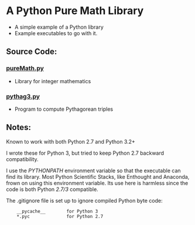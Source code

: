 # A Python Pure Math Library
* A simple example of a Python library
* Example executables to go with it.

## Source Code:

### [pureMath.py](lib/pureMath.py)
* Library for integer mathematics

### [pythag3.py](bin/pythag3.py)
* Program to compute Pythagorean triples


## Notes:
Known to work with both Python 2.7 and Python 3.2+

I wrote these for Python 3, but tried to keep Python 2.7 backward compatibility.

I use the *PYTHONPATH* environment variable so that the executable
can find its library. Most Python Scientific Stacks, like Enthought
and Anaconda, frown on using this environment variable. Its use here
is harmless since the code is both Python *2.7/3* compatible.

The .gitignore file is set up to ignore compiled Python byte code:
```
    __pycache__        for Python 3
    *.pyc              for Python 2.7
```
